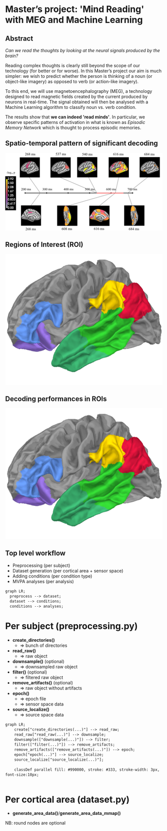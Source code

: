 # Master’s project: 'Mind Reading' with MEG and Machine Learning

## Abstract
*Can we read the thoughts by looking at the neural signals produced by the brain?*

Reading complex thoughts is clearly 
still beyond the scope of our technology (for better or for worse). In this Master’s project our aim is much simpler:
we wish to predict whether the person is thinking of a noun (or object-like imagery) as opposed to verb 
(or action-like imagery).

To this end, we will use magnetoencephalography (MEG), a technology designed to read magnetic fields created 
by the current produced by neurons in real-time. The signal obtained will then be analysed with a Machine Learning 
algorithm to classify noun vs. verb condition.

The results show that **we can indeed 'read minds'**. In particular, we observe specific patterns of activation in 
what is known as *Episodic Memory Network* which is thought to process episodic memories.



## Spatio-temporal pattern of significant decoding
![image info](./results/figures/whole-brain.png)

## Regions of Interest (ROI)
![image info](./results/figures/rois.png)

## Decoding performances in ROIs
![image info](./results/figures/rois.png)

## Top level workflow
* Preprocessing (per subject)
* Dataset generation (per cortical area + sensor space)
* Adding conditions (per condition type)
* MVPA analyses (per analysis)

```mermaid
graph LR;
  preprocess --> dataset;
  dataset --> conditions;
  conditions --> analyses;
```


# Per subject (preprocessing.py)
* **create_directories()**
  * => bunch of directories
* **read_raw()**
  * => raw object
* **downsample()** (optional)
  * => downsampled raw object
* **filter()** (optional)
  * => filtered raw object
* **remove_artifacts()** (optional)
  * => raw object without artifacts
* **epoch()**
  * => epoch file
  * => sensor space data
* **source_localize()**
  * => source space data

```mermaid
graph LR;
    create["create_directories(...)"] --> read_raw;
    read_raw["read_raw(...)"] --> downsample;
    downsample(["downsample(...)"]) --> filter;
    filter(["filter(...)"]) --> remove_artifacts;
    remove_artifacts(["remove_artifacts(...)"]) --> epoch;
    epoch["epoch(...)"] --> source_localize;
    source_localize["source_localize(...)"];
    
    classDef parallel fill: #990000, stroke: #333, stroke-width: 3px, font-size:10px;
    
```
    
# Per cortical area (dataset.py)
* **generate_area_data()**/**generate_area_data_mmap()**


NB: round nodes are optional

